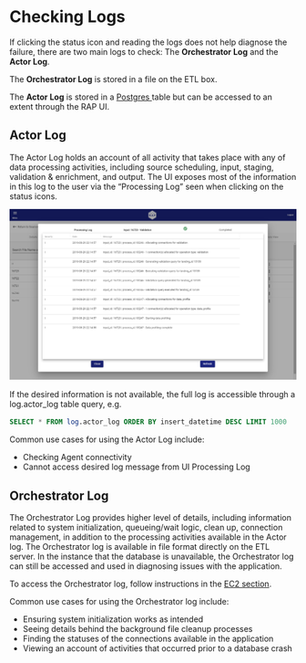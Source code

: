 # Checking Logs

If clicking the status icon and reading the logs does not help diagnose the failure, there are two main logs to check: The **Orchestrator Log** and the **Actor Log**.

The **Orchestrator Log** is stored in a file on the ETL box.

The **Actor Log** is stored in a [Postgres ](../maintaining-the-infrastructure/postgres.md)table but can be accessed to an extent through the RAP UI.

## Actor Log

The Actor Log holds an account of all activity that takes place with any of data processing activities, including source scheduling, input, staging, validation & enrichment, and output. The UI exposes most of the information in this log to the user via the “Processing Log” seen when clicking on the status icons.

![Validation Process Log](../../.gitbook/assets/image%20%28161%29.png)

If the desired information is not available, the full log is accessible through a log.actor\_log table query, e.g.

```sql
SELECT * FROM log.actor_log ORDER BY insert_datetime DESC LIMIT 1000
```

Common use cases for using the Actor Log include:

* Checking Agent connectivity
* Cannot access desired log message from UI Processing Log

## Orchestrator Log

The Orchestrator Log provides higher level of details, including information related to system initialization, queueing/wait logic, clean up, connection management, in addition to the processing activities available in the Actor log. The Orchestrator log is available in file format directly on the ETL server. In the instance that the database is unavailable, the Orchestrator log can still be accessed and used in diagnosing issues with the application.

To access the Orchestrator log, follow instructions in the [EC2 section](../maintaining-the-infrastructure/aws/ec2.md).

Common use cases for using the Orchestrator log include:

* Ensuring system initialization works as intended
* Seeing details behind the background file cleanup processes
* Finding the statuses of the connections available in the application
* Viewing an account of activities that occurred prior to a database crash

